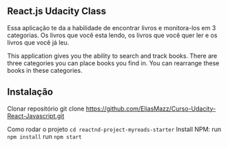 ## React.js Udacity Class

Essa aplicação te da a habilidade de encontrar livros e monitora-los em 3 categorias. Os livros que você esta lendo, os livros que você quer ler e os livros que você já leu.

This application gives you the ability to search and track books. There are three categories you can place books you find in. You can rearrange these books in these categories.

## Instalação

Clonar repositório
git clone https://github.com/EliasMazz/Curso-Udacity-React-Javascript.git

Como rodar o projeto
`cd reactnd-project-myreads-starter`
Install NPM:
run `npm install`
run `npm start`

